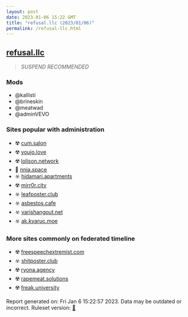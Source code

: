```yaml
---
layout: post
date: 2023-01-06 15:22 GMT
title: "refusal.llc (2023/01/06)"
permalink: /refusal-llc.html
---
```



## [refusal.llc](https://refusal.llc)

> *SUSPEND RECOMMENDED*

### Mods
 * @kallisti
 * @brineskin
 * @meatwad
 * @adminVEVO

### Sites popular with administration

* ☢️ [cum.salon](/cum-salon.html)
* ☢️ [youjo.love](/youjo-love.html)
* ☢️ [lolison.network](/lolison-network.html)
* 🚫 [nnia.space](/nnia-space.html)
* ☣️ [hidamari.apartments](/hidamari-apartments.html)
* ☢️ [mirr0r.city](/mirr0r-city.html)
* ☣️ [leafposter.club](/leafposter-club.html)
* ☣️ [asbestos.cafe](/asbestos-cafe.html)
* ☣️ [varishangout.net](/varishangout-net.html)
* ☣️ [ak.kyaruc.moe](/ak-kyaruc-moe.html)

### More sites commonly on federated timeline

* ☢️ [freespeechextremist.com](/freespeechextremist-com.html)
* ☣️ [shitposter.club](/shitposter-club.html)
* ☢️ [ryona.agency](/ryona-agency.html)
* ☢️ [rapemeat.solutions](/rapemeat-solutions.html)
* ☢️ [freak.university](/freak-university.html)

Report generated on: Fri Jan  6 15:22:57 2023. Data may be outdated or incorrect.
Ruleset version: [🏀](/version-basketball)
